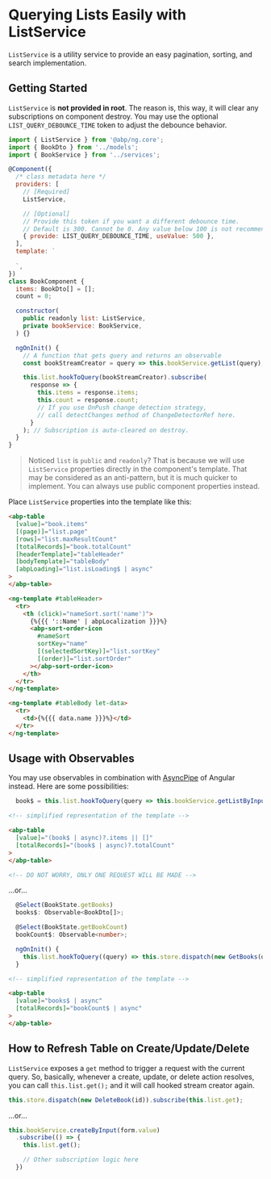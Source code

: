 # Querying Lists Easily with ListService

`ListService` is a utility service to provide an easy pagination, sorting, and search implementation.



## Getting Started

`ListService` is **not provided in root**. The reason is, this way, it will clear any subscriptions on component destroy. You may use the optional `LIST_QUERY_DEBOUNCE_TIME` token to adjust the debounce behavior.

```js
import { ListService } from '@abp/ng.core';
import { BookDto } from '../models';
import { BookService } from '../services';

@Component({
  /* class metadata here */
  providers: [
    // [Required]
    ListService,

    // [Optional]
    // Provide this token if you want a different debounce time.
    // Default is 300. Cannot be 0. Any value below 100 is not recommended.
    { provide: LIST_QUERY_DEBOUNCE_TIME, useValue: 500 },
  ],
  template: `
    
  `,
})
class BookComponent {
  items: BookDto[] = [];
  count = 0;

  constructor(
    public readonly list: ListService,
    private bookService: BookService,
  ) {}

  ngOnInit() {
    // A function that gets query and returns an observable
    const bookStreamCreator = query => this.bookService.getList(query);

    this.list.hookToQuery(bookStreamCreator).subscribe(
      response => {
        this.items = response.items;
        this.count = response.count;
        // If you use OnPush change detection strategy,
        // call detectChanges method of ChangeDetectorRef here.
      }
    ); // Subscription is auto-cleared on destroy.
  }
}
```

> Noticed `list` is `public` and `readonly`? That is because we will use `ListService` properties directly in the component's template. That may be considered as an anti-pattern, but it is much quicker to implement. You can always use public component properties instead.

Place `ListService` properties into the template like this:

```html
<abp-table
  [value]="book.items"
  [(page)]="list.page"
  [rows]="list.maxResultCount"
  [totalRecords]="book.totalCount"
  [headerTemplate]="tableHeader"
  [bodyTemplate]="tableBody"
  [abpLoading]="list.isLoading$ | async"
>
</abp-table>

<ng-template #tableHeader>
  <tr>
    <th (click)="nameSort.sort('name')">
      {%{{{ '::Name' | abpLocalization }}}%}
      <abp-sort-order-icon
        #nameSort
        sortKey="name"
        [(selectedSortKey)]="list.sortKey"
        [(order)]="list.sortOrder"
      ></abp-sort-order-icon>
    </th>
  </tr>
</ng-template>

<ng-template #tableBody let-data>
  <tr>
    <td>{%{{{ data.name }}}%}</td>
  </tr>
</ng-template>
```

## Usage with Observables

You may use observables in combination with [AsyncPipe](https://angular.io/guide/observables-in-angular#async-pipe) of Angular instead. Here are some possibilities:

```ts
  book$ = this.list.hookToQuery(query => this.bookService.getListByInput(query));
```

```html
<!-- simplified representation of the template -->

<abp-table
  [value]="(book$ | async)?.items || []"
  [totalRecords]="(book$ | async)?.totalCount"
>
</abp-table>

<!-- DO NOT WORRY, ONLY ONE REQUEST WILL BE MADE -->
```

...or...


```ts
  @Select(BookState.getBooks)
  books$: Observable<BookDto[]>;

  @Select(BookState.getBookCount)
  bookCount$: Observable<number>;

  ngOnInit() {
    this.list.hookToQuery((query) => this.store.dispatch(new GetBooks(query))).subscribe();
  }
```

```html
<!-- simplified representation of the template -->

<abp-table
  [value]="books$ | async"
  [totalRecords]="bookCount$ | async"
>
</abp-table>
```

## How to Refresh Table on Create/Update/Delete

`ListService` exposes a `get` method to trigger a request with the current query. So, basically, whenever a create, update, or delete action resolves, you can call `this.list.get();` and it will call hooked stream creator again.

```ts
this.store.dispatch(new DeleteBook(id)).subscribe(this.list.get);
```

...or...

```ts
this.bookService.createByInput(form.value)
  .subscribe(() => {
    this.list.get();

    // Other subscription logic here
  })
```
